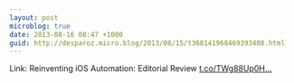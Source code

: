 ```yaml
---
layout: post
microblog: true
date: 2013-08-16 08:47 +1000
guid: http://desparoz.micro.blog/2013/08/15/t368141968469393408.html
---
```

Link: Reinventing iOS Automation: Editorial Review [t.co/TWg88Up0H...](http://t.co/TWg88Up0H8)
